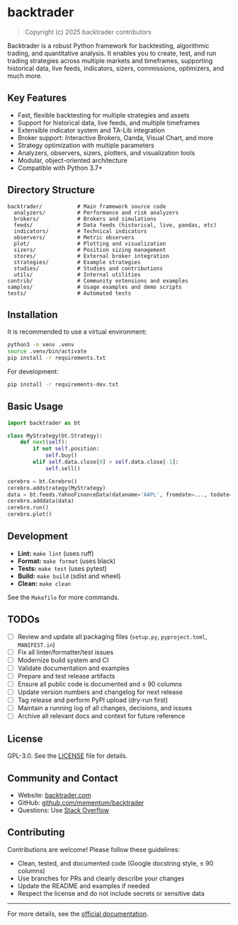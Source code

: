 # backtrader

> Copyright (c) 2025 backtrader contributors

Backtrader is a robust Python framework for backtesting, algorithmic trading, and
quantitative analysis. It enables you to create, test, and run trading strategies across
multiple markets and timeframes, supporting historical data, live feeds, indicators,
sizers, commissions, optimizers, and much more.

## Key Features

- Fast, flexible backtesting for multiple strategies and assets
- Support for historical data, live feeds, and multiple timeframes
- Extensible indicator system and TA-Lib integration
- Broker support: Interactive Brokers, Oanda, Visual Chart, and more
- Strategy optimization with multiple parameters
- Analyzers, observers, sizers, plotters, and visualization tools
- Modular, object-oriented architecture
- Compatible with Python 3.7+

## Directory Structure

```asciidoc
backtrader/           # Main framework source code
  analyzers/          # Performance and risk analyzers
  brokers/            # Brokers and simulations
  feeds/              # Data feeds (historical, live, pandas, etc)
  indicators/         # Technical indicators
  observers/          # Metric observers
  plot/               # Plotting and visualization
  sizers/             # Position sizing management
  stores/             # External broker integration
  strategies/         # Example strategies
  studies/            # Studies and contributions
  utils/              # Internal utilities
contrib/              # Community extensions and examples
samples/              # Usage examples and demo scripts
tests/                # Automated tests
```

## Installation

It is recommended to use a virtual environment:

```bash
python3 -m venv .venv
source .venv/bin/activate
pip install -r requirements.txt
```

For development:

```bash
pip install -r requirements-dev.txt
```

## Basic Usage

```python
import backtrader as bt

class MyStrategy(bt.Strategy):
    def next(self):
        if not self.position:
            self.buy()
        elif self.data.close[0] > self.data.close[-1]:
            self.sell()

cerebro = bt.Cerebro()
cerebro.addstrategy(MyStrategy)
data = bt.feeds.YahooFinanceData(dataname='AAPL', fromdate=..., todate=...)
cerebro.adddata(data)
cerebro.run()
cerebro.plot()
```

## Development

- **Lint:** `make lint` (uses ruff)
- **Format:** `make format` (uses black)
- **Tests:** `make test` (uses pytest)
- **Build:** `make build` (sdist and wheel)
- **Clean:** `make clean`

See the `Makefile` for more commands.

## TODOs

- [ ] Review and update all packaging files (`setup.py`, `pyproject.toml`, `MANIFEST.in`)
- [ ] Fix all linter/formatter/test issues
- [ ] Modernize build system and CI
- [ ] Validate documentation and examples
- [ ] Prepare and test release artifacts
- [ ] Ensure all public code is documented and ≤ 90 columns
- [ ] Update version numbers and changelog for next release
- [ ] Tag release and perform PyPI upload (dry-run first)
- [ ] Maintain a running log of all changes, decisions, and issues
- [ ] Archive all relevant docs and context for future reference

## License

GPL-3.0. See the [LICENSE](LICENSE) file for details.

## Community and Contact

- Website: [backtrader.com](https://www.backtrader.com/)
- GitHub: [github.com/mementum/backtrader](https://github.com/mementum/backtrader)
- Questions: Use [Stack Overflow](https://stackoverflow.com/questions/tagged/backtrader)

## Contributing

Contributions are welcome! Please follow these guidelines:

- Clean, tested, and documented code (Google docstring style, ≤ 90 columns)
- Use branches for PRs and clearly describe your changes
- Update the README and examples if needed
- Respect the license and do not include secrets or sensitive data

---

For more details, see the [official documentation](https://www.backtrader.com/docu/).
